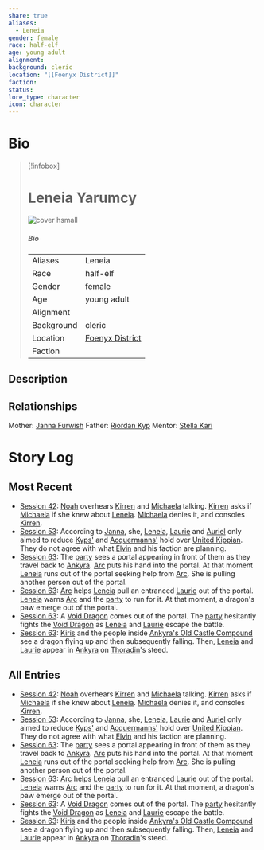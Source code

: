 ```yaml
---
share: true
aliases:
  - Leneia
gender: female
race: half-elf
age: young adult
alignment:
background: cleric
location: "[[Foenyx District]]"
faction:
status:
lore_type: character
icon: character
---
```

# Bio
> [!infobox]
> # Leneia Yarumcy
> ![cover hsmall](insertimage.png)
> ##### Bio
> |  |  |
> | ---- | ---- |
> | Aliases | Leneia|
> | Race| half-elf |
> | Gender| female|
> | Age | young adult|
> | Alignment|| 
> | Background| cleric|
> | Location|  [Foenyx District](../Locations/Areas/Foenyx%20District.md)|
> | Faction| | 
## Description
## Relationships
Mother: [Janna Furwish](./Janna%20Furwish.md)
Father: [Riordan Kyp](../../Riordan%20Kyp.md)
Mentor: [Stella Kari](./Stella%20Kari.md)
# Story Log
## Most Recent
- [Session 42](../Session%20Log/Session%2042.md): [Noah](Noah%20Skie.md) overhears [Kirren](Kirren%20Acquermann.md) and [Michaela](Michaela%20Randall.md) talking. [Kirren](Kirren%20Acquermann.md) asks if [Michaela](Michaela%20Randall.md) if she knew about [Leneia](Leneia%20Yarumcy.md). [Michaela](Michaela%20Randall.md) denies it, and consoles [Kirren](Kirren%20Acquermann.md).
- [Session 53](../Session%20Log/Session%2053.md): According to [Janna](Janna%20Furwish.md), she, [Leneia](Leneia%20Yarumcy.md), [Laurie](Laurie%20Furwish.md) and [Auriel](Auriel%20Furwish.md) only aimed to reduce [Kyps'](Kyp%20Clan.md) and [Acquermanns'](Acquermann%20Clan.md) hold over [United Kippian](Kingdom%20of%20United%20Kippian.md). They do not agree with what [Elvin](Elvin%20Claymore.md) and his faction are planning.
- [Session 63](../Session%20Log/Session%2063.md): The [party](Seven%20Up....md) sees a portal appearing in front of them as they travel back to [Ankyra](Ankyra%20District.md). [Arc](Arc.md) puts his hand into the portal. At that moment [Leneia](Leneia%20Yarumcy.md) runs out of the portal seeking help from [Arc](Arc.md). She is pulling another person out of the portal.
- [Session 63](../Session%20Log/Session%2063.md): [Arc](Arc.md) helps [Leneia](Leneia%20Yarumcy.md) pull an entranced [Laurie](Laurie%20Furwish.md) out of the portal. [Leneia](Leneia%20Yarumcy.md) warns [Arc](Arc.md) and the [party](Seven%20Up....md) to run for it. At that moment, a dragon's paw emerge out of the portal.
- [Session 63](../Session%20Log/Session%2063.md): A [Void Dragon](Void%20Dragon.md) comes out of the portal. The [party](Seven%20Up....md) hesitantly fights the [Void Dragon](Void%20Dragon.md) as [Leneia](Leneia%20Yarumcy.md) and [Laurie](Laurie%20Furwish.md) escape the battle.
- [Session 63](../Session%20Log/Session%2063.md): [Kiris](Kiris%20Acquermann.md) and the people inside [Ankyra's Old Castle Compound](Ankyra's%20Old%20Castle%20Compound.md) see a dragon flying up and then subsequently falling. Then, [Leneia](Leneia%20Yarumcy.md) and [Laurie](Laurie%20Furwish.md) appear in [Ankyra](Ankyra%20District.md) on [Thoradin](Thoradin%20Goodman.md)'s steed.

## All Entries
- [Session 42](../Session%20Log/Session%2042.md): [Noah](Noah%20Skie.md) overhears [Kirren](Kirren%20Acquermann.md) and [Michaela](Michaela%20Randall.md) talking. [Kirren](Kirren%20Acquermann.md) asks if [Michaela](Michaela%20Randall.md) if she knew about [Leneia](Leneia%20Yarumcy.md). [Michaela](Michaela%20Randall.md) denies it, and consoles [Kirren](Kirren%20Acquermann.md).
- [Session 53](../Session%20Log/Session%2053.md): According to [Janna](Janna%20Furwish.md), she, [Leneia](Leneia%20Yarumcy.md), [Laurie](Laurie%20Furwish.md) and [Auriel](Auriel%20Furwish.md) only aimed to reduce [Kyps'](Kyp%20Clan.md) and [Acquermanns'](Acquermann%20Clan.md) hold over [United Kippian](Kingdom%20of%20United%20Kippian.md). They do not agree with what [Elvin](Elvin%20Claymore.md) and his faction are planning.
- [Session 63](../Session%20Log/Session%2063.md): The [party](Seven%20Up....md) sees a portal appearing in front of them as they travel back to [Ankyra](Ankyra%20District.md). [Arc](Arc.md) puts his hand into the portal. At that moment [Leneia](Leneia%20Yarumcy.md) runs out of the portal seeking help from [Arc](Arc.md). She is pulling another person out of the portal.
- [Session 63](../Session%20Log/Session%2063.md): [Arc](Arc.md) helps [Leneia](Leneia%20Yarumcy.md) pull an entranced [Laurie](Laurie%20Furwish.md) out of the portal. [Leneia](Leneia%20Yarumcy.md) warns [Arc](Arc.md) and the [party](Seven%20Up....md) to run for it. At that moment, a dragon's paw emerge out of the portal.
- [Session 63](../Session%20Log/Session%2063.md): A [Void Dragon](Void%20Dragon.md) comes out of the portal. The [party](Seven%20Up....md) hesitantly fights the [Void Dragon](Void%20Dragon.md) as [Leneia](Leneia%20Yarumcy.md) and [Laurie](Laurie%20Furwish.md) escape the battle.
- [Session 63](../Session%20Log/Session%2063.md): [Kiris](Kiris%20Acquermann.md) and the people inside [Ankyra's Old Castle Compound](Ankyra's%20Old%20Castle%20Compound.md) see a dragon flying up and then subsequently falling. Then, [Leneia](Leneia%20Yarumcy.md) and [Laurie](Laurie%20Furwish.md) appear in [Ankyra](Ankyra%20District.md) on [Thoradin](Thoradin%20Goodman.md)'s steed.

